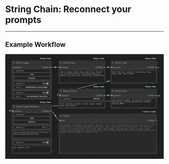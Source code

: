 # String Chain: Reconnect your prompts

<hr />

## Example Workflow

![Example Workflow](./example.png)
